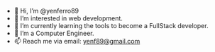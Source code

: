 - 👋 Hi, I’m @yenferro89
- 👀 I’m interested in web development.
- 🌱 I’m currently learning the tools to become a FullStack developer.
- 💞️ I’m a Computer Engineer.
- 📫 Reach me via email: yenf89@gmail.com


